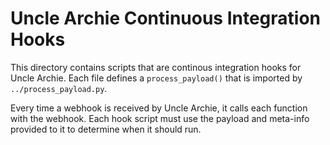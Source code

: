 # Uncle Archie Continuous Integration Hooks

This directory contains scripts that are continous integration
hooks for Uncle Archie. Each file defines a `process_payload()`
that is imported by `../process_payload.py`.

Every time a webhook is received by Uncle Archie, it calls each
function with the webhook. Each hook script must use the payload
and meta-info provided to it to determine when it should run.

